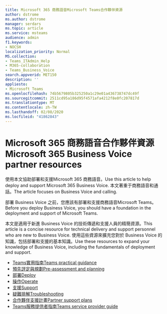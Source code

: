 ```yaml
---
title: Microsoft 365 商務語音Microsoft Teams合作夥伴資源
author: dstrome
ms.author: dstrome
manager: serdars
ms.topic: article
ms.service: msteams
audience: admin
f1.keywords:
- NOCSH
localization_priority: Normal
MS.collection:
- Teams_ITAdmin_Help
- M365-collaboration
- Teams_Business_Voice
search.appverid: MET150
description: ''
appliesto:
- Microsoft Teams
ms.openlocfilehash: 74b5679805b325250a1c29e01a436738747dc49f
ms.sourcegitcommit: 2511cd95a186d95f4571afa4212f8e0fc207817d
ms.translationtype: MT
ms.contentlocale: zh-TW
ms.lasthandoff: 02/08/2020
ms.locfileid: "41862843"
---
```

# <a name="microsoft-365-business-voice-partner-resources"></a><span data-ttu-id="d7a6a-102">Microsoft 365 商務語音合作夥伴資源</span><span class="sxs-lookup"><span data-stu-id="d7a6a-102">Microsoft 365 Business Voice partner resources</span></span>

<span data-ttu-id="d7a6a-103">使用本文協助部署和支援Microsoft 365 商務語音。</span><span class="sxs-lookup"><span data-stu-id="d7a6a-103">Use this article to help deploy and support Microsoft 365 Business Voice.</span></span> <span data-ttu-id="d7a6a-104">本文著重于商務語音和通話。</span><span class="sxs-lookup"><span data-stu-id="d7a6a-104">The article focuses on Business Voice and calling.</span></span>

<span data-ttu-id="d7a6a-105">部署 Business Voice 之前，您應該有部署和支援商務語音Microsoft Teams。</span><span class="sxs-lookup"><span data-stu-id="d7a6a-105">Before you deploy Business Voice, you should have a foundation in the deployment and support of Microsoft Teams.</span></span>

<span data-ttu-id="d7a6a-106">本文是適用于新進 Business Voice 的技術傳遞和支援人員的精簡資源。</span><span class="sxs-lookup"><span data-stu-id="d7a6a-106">This article is a concise resource for technical delivery and support personnel who are new to Business Voice.</span></span> <span data-ttu-id="d7a6a-107">使用這些資源來擴充您對於 Business Voice 的知識，包括部署和支援的基本知識。</span><span class="sxs-lookup"><span data-stu-id="d7a6a-107">Use these resources to expand your knowledge of Business Voice, including the fundamentals of deployment and support.</span></span>

- [<span data-ttu-id="d7a6a-108">Teams實用指南</span><span class="sxs-lookup"><span data-stu-id="d7a6a-108">Teams practical guidance</span></span>](../cloud-voice-landing-page.md)
- [<span data-ttu-id="d7a6a-109">預先評定與規劃</span><span class="sxs-lookup"><span data-stu-id="d7a6a-109">Pre-assessment and planning</span></span>](../3-envision-evaluate-my-environment.md)
- [<span data-ttu-id="d7a6a-110">部署</span><span class="sxs-lookup"><span data-stu-id="d7a6a-110">Deploy</span></span>](../3-onboard-deploy-my-service.md)
- [<span data-ttu-id="d7a6a-111">操作</span><span class="sxs-lookup"><span data-stu-id="d7a6a-111">Operate</span></span>](../1-drive-value-operate-my-service.md)
- [<span data-ttu-id="d7a6a-112">支援</span><span class="sxs-lookup"><span data-stu-id="d7a6a-112">Support</span></span>](../prepare-network.md)
- [<span data-ttu-id="d7a6a-113">疑難排解</span><span class="sxs-lookup"><span data-stu-id="d7a6a-113">Troubleshooting</span></span>](../connectivity-issues.md)
- [<span data-ttu-id="d7a6a-114">合作夥伴支援計畫</span><span class="sxs-lookup"><span data-stu-id="d7a6a-114">Partner support plans</span></span>](https://partner.microsoft.com/support/partnersupport)
- [<span data-ttu-id="d7a6a-115">Teams服務提供者指南</span><span class="sxs-lookup"><span data-stu-id="d7a6a-115">Teams service provider guide</span></span>](https://aka.ms/teamsserviceproviderguide)
